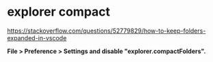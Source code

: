 # explorer compact

<https://stackoverflow.com/questions/52779829/how-to-keep-folders-expanded-in-vscode>

**File > Preference > Settings and disable "explorer.compactFolders".**
